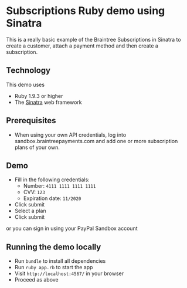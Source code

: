 # Subscriptions Ruby demo using Sinatra

This is a really basic example of the Braintree Subscriptions in Sinatra to create a customer, attach a payment method and then create a subscription.

## Technology

This demo uses

* Ruby 1.9.3 or higher
* The [Sinatra](http://www.sinatrarb.com/) web framework

## Prerequisites

* When using your own API credentials, log into sandbox.braintreepayments.com and add one or more subscription plans of your own.

## Demo
* Fill in the following credentials:
  * Number: `4111 1111 1111 1111`
  * CVV: `123`
  * Expiration date: `11/2020`
* Click submit
* Select a plan
* Click submit

or you can sign in using your PayPal Sandbox account

## Running the demo locally

* Run `bundle` to install all dependencies
* Run `ruby app.rb` to start the app
* Visit `http://localhost:4567/` in your browser
* Proceed as above
